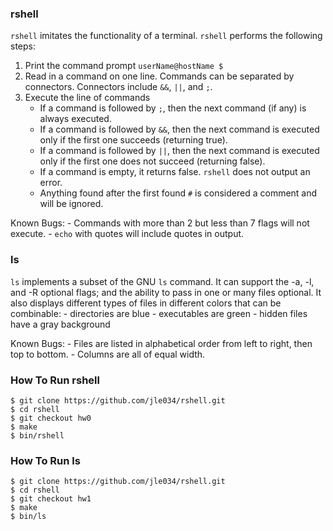 ### rshell
`rshell` imitates the functionality of a terminal. `rshell` performs the following steps:

1. Print the command prompt `userName@hostName $` 
2. Read in a command on one line. Commands can be separated by connectors.
Connectors include `&&`, `||`, and `;`.
3. Execute the line of commands
	- If a command is followed by `;`, then the next command (if any) is always executed.
	- If a command is followed by `&&`, then the next command is executed only if the first one succeeds (returning true).
	- If a command is followed by `||`, then the next command is executed only if the first one does not succeed (returning false).
	- If a command is empty, it returns false. `rshell` does not output an error. 
	- Anything found after the first found `#` is considered a comment and will be ignored. 

Known Bugs:
	- Commands with more than 2 but less than 7 flags will not execute.
	- `echo` with quotes will include quotes in output.

### ls
`ls` implements a subset of the GNU `ls` command. 
It can support the -a, -l, and -R optional flags; and the ability to pass in one or many files optional. 
It also displays different types of files in different colors that can be combinable:
	- directories are blue
	- executables are green
	- hidden files have a gray background

Known Bugs: 
	- Files are listed in alphabetical order from left to right, then top to bottom.
	- Columns are all of equal width.	

### How To Run rshell
```
$ git clone https://github.com/jle034/rshell.git
$ cd rshell
$ git checkout hw0
$ make
$ bin/rshell
```

### How To Run ls
```
$ git clone https://github.com/jle034/rshell.git
$ cd rshell
$ git checkout hw1
$ make
$ bin/ls
```
